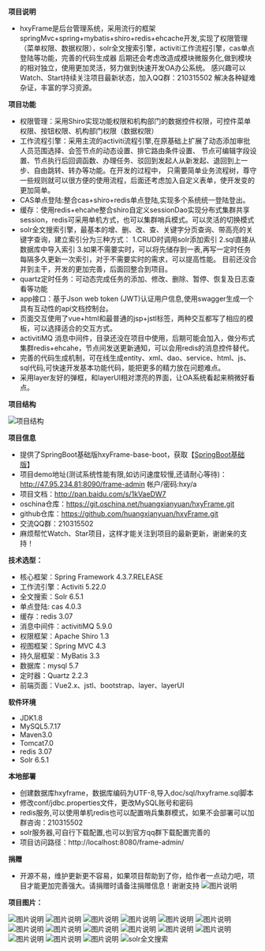 **项目说明** 
- hxyFrame是后台管理系统，采用流行的框架springMvc+spring+mybatis+shiro+redis+ehcache开发,实现了权限管理（菜单权限、数据权限），solr全文搜索引擎，activiti工作流程引擎，cas单点登陆等功能，完善的代码生成器
后期还会考虑改造成模块微服务化,做到模块的相对独立，使用更加灵活，努力做到快速开发OA办公系统。
感兴趣可以Watch、Start持续关注项目最新状态，加入QQ群：210315502 解决各种疑难杂证，丰富的学习资源。


**项目功能** 
- 权限管理：采用Shiro实现功能权限和机构部门的数据控件权限，可控件菜单权限、按钮权限、机构部门权限（数据权限）
- 工作流程引擎：采用主流的activiti流程引擎,在原基础上扩展了动态添加审批人员范围选择、会签节点的动态设置、排它路由条件设置、
              节点可编辑字段设置、节点执行后回调函数、办理任务、驳回到发起人从新发起、退回到上一步、自由跳转、转办等功能。在开发的过程中，
              只需要简单业务流程树，尊守一些规则就可以很方便的使用流程，后面还考虑加入自定义表单，使开发变的更加简单。
- CAS单点登陆:整合cas+shiro+redis单点登陆,实现多个系统统一登陆登出。
- 缓存：使用redis+ehcahe整合shiro自定义sessionDao实现分布式集群共享session，redis可采用单机方式，也可以集群哨兵模式。可以灵活的切换模式
- solr全文搜索引擎，最基本的增、删、改、查、关键字分页查询、带高亮的关键字查询，建立索引分为三种方式：
    1.CRUD时调用solr添加索引
    2.sql直接从数据库中导入索引 
    3.如果不需要实时，可以将先储存到一表,再写一定时任务每隔多久更新一次索引，对于不需要实时的需求，可以提高性能。
    目前还没合并到主干，开发的更加完善，后面回整合到项目。
- quartz定时任务：可动态完成任务的添加、修改、删除、暂停、恢复及日志查看等功能
- app接口：基于Json web token (JWT)认证用户信息,使用swagger生成一个具有互动性的api文档控制台。
- 页面交互使用了vue+html和最普通的jsp+jstl标签，两种交互都写了相应的模板，可以选择适合的交互方式。
- activitiMQ 消息中间件，目录还没在项目中使用，后期可能会加入，做分布式集群redis+ehcahe，节点间发送更新通知，可以会用redis的消息控件替代。
- 完善的代码生成机制，可在线生成entity、xml、dao、service、html、js、sql代码,可快速开发基本功能代码，能把更多的精力放在问题难点。
- 采用layer友好的弹框，和layerUI相对漂亮的界面，让OA系统看起来稍微好看点。

**项目结构** 

![项目结构](http://osaowv4s0.bkt.clouddn.com/upload/20171023/0abde1ad0a1f489882d3a444329a48b9 "项目结构")


**项目信息** 
- 提供了SpringBoot基础版hxyFrame-base-boot，获取【[SpringBoot基础版](https://gitee.com/soEasyCode/hxyFrame-base-boot)】
- 项目demo地址(测试系统性能有限,如访问速度较慢,还请耐心等待)：http://47.95.234.81:8090/frame-admin 帐户/密码:hxy/a 
- 项目文档：http://pan.baidu.com/s/1kVaeDW7
- oschina仓库：https://git.oschina.net/huangxianyuan/hxyFrame.git
- github仓库：https://github.com/huangxianyuan/hxyFrame.git
- 交流QQ群：210315502
- 麻烦帮忙Watch、Star项目，这样才能关注到项目的最新更新，谢谢亲的支持！

 **技术选型：**
  
- 核心框架：Spring Framework 4.3.7.RELEASE
- 工作流引擎：Activiti 5.22.0
- 全文搜索：Solr 6.5.1
- 单点登陆: cas 4.0.3
- 缓存：redis 3.07
- 消息中间件：activitiMQ 5.9.0
- 权限框架：Apache Shiro 1.3
- 视图框架：Spring MVC 4.3
- 持久层框架：MyBatis 3.3
- 数据库：mysql 5.7
- 定时器：Quartz 2.2.3
- 前端页面：Vue2.x、jstl、bootstrap、layer、layerUI


 **软件环境** 
- JDK1.8
- MySQL5.7.17
- Maven3.0
- Tomcat7.0
- redis 3.07
- Solr 6.5.1


 **本地部署**
- 创建数据库hxyframe，数据库编码为UTF-8,导入doc/sql/hxyframe.sql脚本
- 修改conf/jdbc.properties文件，更改MySQL账号和密码
- redis服务,可以使用单机redis也可以配置哨兵集群模式，如果不会部署可以加群咨询：210315502
- solr服务器,可自行下载配置,也可以到官方qq群下载配置完善的
- 项目访问路径：http://localhost:8080/frame-admin/


 **捐赠**
- 开源不易，维护更新更不容易，如果项目帮助到了你，给作者一点动力吧，项目才能更加完善强大。请捐赠时请备注捐赠信息！谢谢支持
 ![图片说明](http://osaowv4s0.bkt.clouddn.com/upload/20170829/59da2d5b80464f67a035f529b6eb0dad "图片说明")


**项目图片：**

![图片说明]( http://chuantu.biz/t6/49/1505438394x2728329119.png "图片说明")
![图片说明]( http://chuantu.biz/t6/49/1505438496x2728278883.png "图片说明")
![图片说明]( http://chuantu.biz/t6/49/1505438510x2728278883.png "图片说明")
![图片说明]( http://chuantu.biz/t6/49/1505438525x2728278883.png "图片说明")
![图片说明](http://chuantu.biz/t6/49/1505438549x2728278883.png "图片说明")
![图片说明](http://chuantu.biz/t6/49/1505438572x2728278883.png "图片说明")
![图片说明](http://chuantu.biz/t6/49/1505438586x2728278883.png "图片说明")
![图片说明](http://chuantu.biz/t6/49/1505438599x2728278883.png "图片说明")
![图片说明](http://chuantu.biz/t6/49/1505438610x2728278883.png "图片说明")
![图片说明](http://chuantu.biz/t6/49/1505438622x2728278883.png "图片说明")
![图片说明](http://chuantu.biz/t6/49/1505438634x2728278883.png "图片说明")
![图片说明](http://chuantu.biz/t6/49/1505438645x2728278883.png "图片说明")
![图片说明](http://chuantu.biz/t6/49/1505438656x2728278883.png "图片说明")
![图片说明](http://chuantu.biz/t6/49/1505438667x2728278883.png "图片说明")
![图片说明](http://osaowv4s0.bkt.clouddn.com/upload/20171106/a0d3dc5e99294f1aa74425875c04da44 "图片说明")
![solr全文搜索](http://osaowv4s0.bkt.clouddn.com/upload/20171106/d6603b6acf1d4529ade3dab1b46abf8d "solr全文搜索")



